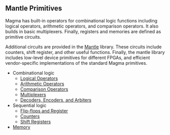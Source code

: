 ## Mantle Primitives

Magma has built-in operators for combinational logic functions
including logical operators, arithmetic operators, and comparison operators.
It also builds in basic multiplexers.
Finally, registers and memories are defined as primitive circuits.

Additional circuits are provided in the
[Mantle](https://github.com/phanrahan/mantle) library.
These circuits include counters, shift register, and other useful functions.
Finally, the mantle library includes low-level device primitives for different FPGAs,
and efficient vendor-specific implementations of the standard Magma primitives.

- Combinational logic
  - [Logical Operators](https://github.com/phanrahan/mantle/blob/master/doc/logic.md)
  - [Arithmetic Operators](https://github.com/phanrahan/mantle/blob/master/doc/arith.md)
  - [Comparison Operators](https://github.com/phanrahan/mantle/blob/master/doc/compare.md)
  - [Multiplexers](https://github.com/phanrahan/mantle/blob/master/doc/mux.md)
  - [Decoders, Encoders, and Arbiters](https://github.com/phanrahan/mantle/blob/master/doc/decode.md)
- Sequential logic
  - [Flip-flops and Register](https://github.com/phanrahan/mantle/blob/master/doc/register.md)
  - [Counters](https://github.com/phanrahan/mantle/blob/master/doc/counter.md)
  - [Shift Registers](https://github.com/phanrahan/mantle/blob/master/doc/shift.md)
- [Memory](https://github.com/phanrahan/mantle/blob/master/doc/memory.md)


